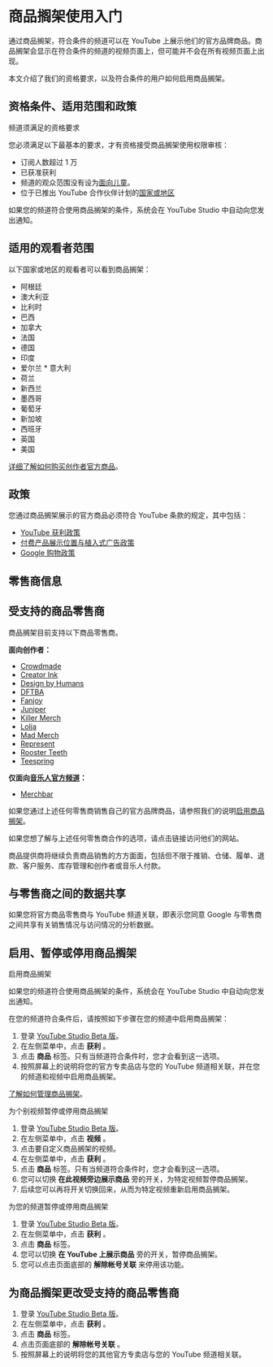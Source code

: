# 商品搁架使用入门

通过商品搁架，符合条件的频道可以在 YouTube 上展示他们的官方品牌商品。商品搁架会显示在符合条件的频道的视频页面上，但可能并不会在所有视频页面上出现。

本文介绍了我们的资格要求，以及符合条件的用户如何启用商品搁架。

## 资格条件、适用范围和政策

频道须满足的资格要求

您必须满足以下最基本的要求，才有资格接受商品搁架使用权限审核：

* 订阅人数超过 1 万
* 已获准获利
* 频道的观众范围没有设为[面向儿童](https://support.google.com/youtube/answer/9527654#video_level)。
* 位于已推出 YouTube 合作伙伴计划的[国家或地区](https://support.google.com/youtube/answer/7101720)

如果您的频道符合使用商品搁架的条件，系统会在 YouTube Studio 中自动向您发出通知。

## 适用的观看者范围

以下国家或地区的观看者可以看到商品搁架：

* 阿根廷
* 澳大利亚
* 比利时
* 巴西
* 加拿大
* 法国
* 德国
* 印度
* 爱尔兰 * 意大利
* 荷兰
* 新西兰
* 墨西哥
* 葡萄牙
* 新加坡
* 西班牙
* 英国
* 美国

[详细了解如何购买创作者官方商品](https://support.google.com/youtube/answer/9162845)。

## 政策

您通过商品搁架展示的官方商品必须符合 YouTube 条款的规定，其中包括：

* [YouTube 获利政策](https://support.google.com/youtube/answer/1311392)
* [付费产品展示位置与植入式广告政策](https://support.google.com/youtube/answer/154235)
* [Google 购物政策](https://support.google.com/merchants/answer/6149970)

## 零售商信息

## 受支持的商品零售商

商品搁架目前支持以下商品零售商。

**面向创作者：**

* [Crowdmade](https://crowdmade.com/)
* [Creator Ink](https://creatorink.com/)
* [Design by Humans](https://www.designbyhumans.com/)
* [DFTBA](https://store.dftba.com/)
* [Fanjoy](https://fanjoy.co/)
* [Juniper](https://hellojuniper.com/)
* [Killer Merch](https://www.killermerch.com/)
* [Lolja](https://lolja.com.br/)
* [Mad Merch](http://mad-merch.com/)
* [Represent](https://represent.com/)
* [Rooster Teeth](https://roosterteeth.com/)
* [Teespring](https://teespring.com/)

**仅面向[音乐人官方频道](https://support.google.com/youtube/answer/7336634)：**

* [Merchbar](https://www.merchbar.com/)

如果您通过上述任何零售商销售自己的官方品牌商品，请参照我们的说明[启用商品搁架](https://support.google.com/youtube/answer/9454088#turnonmerch)。

如果您想了解与上述任何零售商合作的选项，请点击链接访问他们的网站。

商品提供商将继续负责商品销售的方方面面，包括但不限于推销、仓储、履单、退款、客户服务、库存管理和创作者或音乐人付款。

## 与零售商之间的数据共享

如果您将官方商品零售商与 YouTube 频道关联，即表示您同意 Google 与零售商之间共享有关销售情况与访问情况的分析数据。

## 启用、暂停或停用商品搁架

启用商品搁架

如果您的频道符合使用商品搁架的条件，系统会在 YouTube Studio 中自动向您发出通知。

在您的频道符合条件后，请按照如下步骤在您的频道中启用商品搁架：

1. 登录 [YouTube Studio Beta 版](https://studio.youtube.com/)。
2. 在左侧菜单中，点击 **获利** 。
3. 点击 **商品** 标签。只有当频道符合条件时，您才会看到这一选项。
4. 按照屏幕上的说明将您的官方专卖品店与您的 YouTube 频道相关联，并在您的频道和视频中启用商品搁架。

[了解如何管理商品搁架](https://support.google.com/youtube/answer/9158148)。

为个别视频暂停或停用商品搁架

1. 登录 [YouTube Studio Beta 版](http://youtube.com/creator)。
2. 在左侧菜单中，点击 **视频** 。
3. 点击要自定义商品搁架的视频。
4. 在左侧菜单中，点击 **获利** 。
5. 点击 **商品** 标签。只有当频道符合条件时，您才会看到这一选项。
6. 您可以切换 **在此视频旁边展示商品** 旁的开关，为特定视频暂停商品搁架。
7. 后续您可以再将开关切换回来，从而为特定视频重新启用商品搁架。

为您的频道暂停或停用商品搁架

1. 登录 [YouTube Studio Beta 版](http://youtube.com/creator)。
2. 在左侧菜单中，点击 **获利** 。
3. 点击 **商品** 标签。
4. 您可以切换 **在 YouTube 上展示商品** 旁的开关，暂停商品搁架。
5. 您可以点击页面底部的 **解除帐号关联** 来停用该功能。

## 为商品搁架更改受支持的商品零售商

1. 登录 [YouTube Studio Beta 版](http://youtube.com/creator)。
2. 在左侧菜单中，点击 **获利** 。
3. 点击 **商品** 标签。
4. 点击页面底部的 **解除帐号关联** 。
5. 按照屏幕上的说明将您的其他官方专卖店与您的 YouTube 频道相关联。